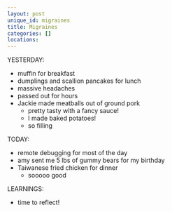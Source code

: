```yaml
---
layout: post
unique_id: migraines
title: Migraines
categories: []
locations: 
---
```


YESTERDAY:
* muffin for breakfast
* dumplings and scallion pancakes for lunch
* massive headaches
* passed out for hours
* Jackie made meatballs out of ground pork
  * pretty tasty with a fancy sauce!
  * I made baked potatoes!
  * so filling

TODAY:
* remote debugging for most of the day
* amy sent me 5 lbs of gummy bears for my birthday
* Taiwanese fried chicken for dinner
  * sooooo good

LEARNINGS:
* time to reflect!
